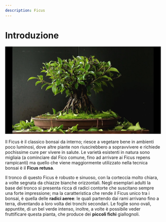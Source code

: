 ```yaml
---
description: Ficus
---
```


# Introduzione

![](../.gitbook/assets/ficus.jpg)

Il Ficus è il classico bonsai  da interno; riesce a vegetare bene in ambienti poco luminosi, dove altre piante non riuscirebbero a sopravvivere e richiede pochissime cure per vivere in salute. Le  varietà esistenti in natura sono migliaia \(a cominciare dal Fico comune, fino ad arrivare ai Ficus repens rampicanti\) ma quello che viene maggiormente utilizzato nella tecnica bonsai è il **Ficus retusa**.

Il tronco di questo Ficus è robusto e sinuoso, con la corteccia molto chiara, a volte segnata da chiazze bianche orizzontali. Negli esemplari adulti la base del tronco si presenta ricca di radici contorte che suscitano sempre una forte impressione; ma la caratteristica che rende il Ficus unico  tra i bonsai, è quella delle **radici aeree**: le quali partendo dai rami arrivano fino a terra, diventando a loro volta dei tronchi secondari. Le foglie sono ovali, appuntite, di un bel verde intenso, inoltre, a volte è possibile veder fruttificare questa pianta, che produce dei **piccoli fichi** giallognoli.

